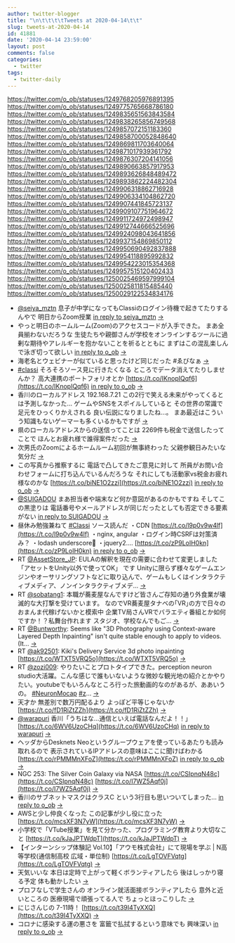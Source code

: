 ```yaml
---
author: twitter-blogger
title: "\n\t\t\t\tTweets at 2020-04-14\t\t"
slug: tweets-at-2020-04-14
id: 41881
date: '2020-04-14 23:59:00'
layout: post
comments: false
categories:
  - twitter
tags:
  - twitter-daily
---
```


https://twitter.com/o_ob/statuses/1249768205976891395 https://twitter.com/o_ob/statuses/1249775765668786180 https://twitter.com/o_ob/statuses/1249835651563843584 https://twitter.com/o_ob/statuses/1249838265856749568 https://twitter.com/o_ob/statuses/1249857072151183360 https://twitter.com/o_ob/statuses/1249858700052848640 https://twitter.com/o_ob/statuses/1249869811703640064 https://twitter.com/o_ob/statuses/1249871017939361792 https://twitter.com/o_ob/statuses/1249876307204141056 https://twitter.com/o_ob/statuses/1249890663857917953 https://twitter.com/o_ob/statuses/1249893626848489472 https://twitter.com/o_ob/statuses/1249893862224482304 https://twitter.com/o_ob/statuses/1249906318862716928 https://twitter.com/o_ob/statuses/1249906334104862720 https://twitter.com/o_ob/statuses/1249907441845723137 https://twitter.com/o_ob/statuses/1249909107751964672 https://twitter.com/o_ob/statuses/1249911724972498947 https://twitter.com/o_ob/statuses/1249912744666525696 https://twitter.com/o_ob/statuses/1249924098043641856 https://twitter.com/o_ob/statuses/1249937154869850112 https://twitter.com/o_ob/statuses/1249950690492837888 https://twitter.com/o_ob/statuses/1249954118895992832 https://twitter.com/o_ob/statuses/1249954223015354368 https://twitter.com/o_ob/statuses/1249957515120402433 https://twitter.com/o_ob/statuses/1250025469597999104 https://twitter.com/o_ob/statuses/1250025811815485440 https://twitter.com/o_ob/statuses/1250029122534834176  

*   [@seiya_mztn](https://twitter.com/seiya_mztn) 息子が中学になってもClassiのログイン待機で起きてたりするんやで 明日からZoom授業 [in reply to seiya_mztn](https://twitter.com/seiya_mztn/statuses/1249756160929886209) [->](https://twitter.com/o_ob/statuses/1249768205976891395)
*   やっと明日のホームルーム(Zoom)のアクセスコードが入手できた。 まあ全員揃わないだろうな 生徒たちや親御さんが学校をオンラインするツールに過剰な期待やアレルギーを抱かないことを祈るとともに まずはこの混乱楽しんで泳ぎ切って欲しい [in reply to o_ob](https://twitter.com/o_ob/statuses/1249441170742071296) [->](https://twitter.com/o_ob/statuses/1249775765668786180)
*   海老名とウェビナーが似ていると思ったけど同じだった #ゑびなぁ [->](https://twitter.com/o_ob/statuses/1249835651563843584)
*   [#classi](https://twitter.com/search?q=%23classi&src=hash) そろそろソース見に行きたくなる ところでデータ消えてたりしませんか？ 高大連携のポートフォリオとか [https://t.co/IKnopIQqf6](https://t.co/IKnopIQqf6) [in reply to o_ob](https://twitter.com/o_ob/statuses/1249441170742071296) [->](https://twitter.com/o_ob/statuses/1249838265856749568)
*   香川のローカルアドレス 192.168.7.21 この2行で笑える未来がやってくるとは予測しなかった… ゲームやSNSをスポイルしていると その世界の常識で足元をひっくりかえされる 良い伝説になりましたね…。 まあ最近はこういう知識もないゲーマーも多くいるかもですが [->](https://twitter.com/o_ob/statuses/1249857072151183360)
*   県のローカルアドレスからの送信ってことは 2269件も税金で送信したってことで ほんとお疲れ様で誰得案件だった [->](https://twitter.com/o_ob/statuses/1249858700052848640)
*   次男氏のZoomによるホームルーム初回が無事終わった 父親参観日みたいな気分だ [->](https://twitter.com/o_ob/statuses/1249869811703640064)
*   この写真から推察するに 電話で凸してきたご意見に対して 所員がお問い合わせフォームに打ち込んでいるんだろうな それにしても活動家vs税金お疲れ様なのかな [https://t.co/biNE1O2zzi](https://t.co/biNE1O2zzi) [in reply to o_ob](https://twitter.com/o_ob/statuses/1249857072151183360) [->](https://twitter.com/o_ob/statuses/1249871017939361792)
*   [@SUIGADOU](https://twitter.com/SUIGADOU) まあ担当者や端末など何か意図があるのかもですね そしてこの黒塗りは 電話番号やメールアドレスが同じだったとしても否定できる要素がない [in reply to SUIGADOU](https://twitter.com/SUIGADOU/statuses/1249875172103868416) [->](https://twitter.com/o_ob/statuses/1249876307204141056)
*   昼休み勉強兼ねて [#Classi](https://twitter.com/search?q=%23Classi&src=hash) ソース読んだ ・CDN [https://t.co/l9p0v9w4lf](https://t.co/l9p0v9w4lf) ・nginx, angular ・ログイン時CSRFは対策済み？ ・lodash underscore🤔 ・jquery2.… [https://t.co/zP9LoIH0kn](https://t.co/zP9LoIH0kn) [in reply to o_ob](https://twitter.com/o_ob/statuses/1249441170742071296) [->](https://twitter.com/o_ob/statuses/1249890663857917953)
*   RT [@AssetStore_JP](https://twitter.com/AssetStore_JP): EULAの解釈を現在の需要に合わせて変更しました 「アセットをUnity以外で使ってOK」 です Unityに限らず様々なゲームエンジンやオーサリングソフトなどに取り込んで、ゲームもしくはインタラクティブメディア、ノンインタラクティブメデ… [->](https://twitter.com/o_ob/statuses/1249893626848489472)
*   RT [@sobatang1](https://twitter.com/sobatang1): 本職が蕎麦屋なんですけど皆さんご存知の通り外食業が壊滅的な大打撃を受けています。 なのでVR蕎麦屋タナベの｢VR｣の方で日々のおまんま代稼げないかと模索中 企業TV局さんVRでバラエティ番組とか如何ですか！？私舞台作れます スタジオ、学校なんでもご… [->](https://twitter.com/o_ob/statuses/1249893862224482304)
*   RT [@Buntworthy](https://twitter.com/Buntworthy): Seems like "3D Photography using Context-aware Layered Depth Inpainting" isn't quite stable enough to apply to videos. (It… [->](https://twitter.com/o_ob/statuses/1249906318862716928)
*   RT [@ak92501](https://twitter.com/ak92501): Kiki's Delivery Service 3d photo inpainting [https://t.co/WTXT5VRQ5o](https://t.co/WTXT5VRQ5o) [->](https://twitter.com/o_ob/statuses/1249906334104862720)
*   RT [@zozi009](https://twitter.com/zozi009): やりたいことプロトタイプできた。perception neuron studio大活躍。こんな感じで誰もいないような微妙な観光地の紹介とかやりたい。youtubeでもいろんなところ行った旅動画的なのがあるが、ああいうの。 [#NeuronMocap](https://twitter.com/search?q=%23NeuronMocap&src=hash) [#z](https://twitter.com/search?q=%23z&src=hash)… [->](https://twitter.com/o_ob/statuses/1249907441845723137)
*   天才か 無差別で数万円配るより よっぽど平等じゃないか [https://t.co/fD1RiZtZZh](https://t.co/fD1RiZtZZh) [->](https://twitter.com/o_ob/statuses/1249909107751964672)
*   [@warapuri](https://twitter.com/warapuri) 香川「うちはな…通信といえば電話なんだよ！！」 [https://t.co/6WV6UzoCHq](https://t.co/6WV6UzoCHq) [in reply to warapuri](https://twitter.com/warapuri/statuses/1249877173239857152) [->](https://twitter.com/o_ob/statuses/1249911724972498947)
*   ヘッダからDesknets Neoというグループウェアを使っているあたりも読み取れるので 表示されているIPアドレスの意味はここに聞けばわかる [https://t.co/rPMMMnXFoZ](https://t.co/rPMMMnXFoZ) [in reply to o_ob](https://twitter.com/o_ob/statuses/1249871017939361792) [->](https://twitter.com/o_ob/statuses/1249912744666525696)
*   NGC 253: The Silver Coin Galaxy via NASA [https://t.co/CSIpnqN48c](https://t.co/CSIpnqN48c) [https://t.co/I7WZ5Aqf0j](https://t.co/I7WZ5Aqf0j) [->](https://twitter.com/o_ob/statuses/1249924098043641856)
*   香川のサブネットマスクはクラスC という3行目も思いついてしまった… [in reply to o_ob](https://twitter.com/o_ob/statuses/1249857072151183360) [->](https://twitter.com/o_ob/statuses/1249937154869850112)
*   AWSと少し仲良くなった この記事が少し役に立った [https://t.co/mcsXF3N7yW](https://t.co/mcsXF3N7yW) [->](https://twitter.com/o_ob/statuses/1249950690492837888)
*   小学校で「VTube授業」を見て分かった、プログラミング教育より大切なこと [https://t.co/kJaJPTWdpT](https://t.co/kJaJPTWdpT) [->](https://twitter.com/o_ob/statuses/1249954118895992832)
*   【インターンシップ体験記 Vol.10】「アウモ株式会社」にて現場を学ぶ | N高等学校(通信制高校 広域・単位制) [https://t.co/LgTOVFVqtg](https://t.co/LgTOVFVqtg) [->](https://twitter.com/o_ob/statuses/1249954223015354368)
*   天気いいな 本日は定時で上がって軽くボランティアしたら 後はしっかり寝る予定 体も動かしたい [->](https://twitter.com/o_ob/statuses/1249957515120402433)
*   プロフなしで学生さんの オンライン就活面接ボランティアしたら 意外と近いところの 医療現場で頑張ってる人で ちょっとほっこりした [->](https://twitter.com/o_ob/statuses/1250025469597999104)
*   にじさんじの 7-11時！ [https://t.co/t39I4TyXXQ](https://t.co/t39I4TyXXQ) [->](https://twitter.com/o_ob/statuses/1250025811815485440)
*   コロナに感染する運の悪さを 富籤で払拭するという意味でも 興味深い [in reply to o_ob](https://twitter.com/o_ob/statuses/1249909107751964672) [->](https://twitter.com/o_ob/statuses/1250029122534834176)